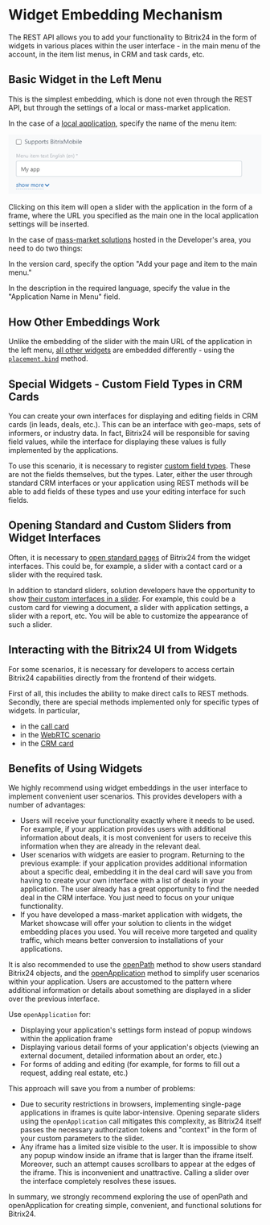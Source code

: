 # Widget Embedding Mechanism

The REST API allows you to add your functionality to Bitrix24 in the form of widgets in various places within the user interface - in the main menu of the account, in the item list menus, in CRM and task cards, etc.

## Basic Widget in the Left Menu

This is the simplest embedding, which is done not even through the REST API, but through the settings of a local or mass-market application.

In the case of a [local application](../../local-integrations/local-apps.md), specify the name of the menu item:

![Menu Item Name in the Left Menu](_images/localapp_menu_item.png "Menu Item Name in the Left Menu")

Clicking on this item will open a slider with the application in the form of a frame, where the URL you specified as the main one in the local application settings will be inserted.

In the case of [mass-market solutions](../../market/preparing-to-publish/how-to-add-app.md) hosted in the Developer's area, you need to do two things:

In the version card, specify the option "Add your page and item to the main menu."

In the description in the required language, specify the value in the "Application Name in Menu" field.

## How Other Embeddings Work

Unlike the embedding of the slider with the main URL of the application in the left menu, [all other widgets](./placements.md) are embedded differently - using the [`placement.bind`](./placement-bind.md) method.

## Special Widgets - Custom Field Types in CRM Cards

You can create your own interfaces for displaying and editing fields in CRM cards (in leads, deals, etc.). This can be an interface with geo-maps, sets of informers, or industry data. In fact, Bitrix24 will be responsible for saving field values, while the interface for displaying these values is fully implemented by the applications.

To use this scenario, it is necessary to register [custom field types](../crm/universal/user-defined-field-types/index.md). These are not the fields themselves, but the types. Later, either the user through standard CRM interfaces or your application using REST methods will be able to add fields of these types and use your editing interface for such fields.

## Opening Standard and Custom Sliders from Widget Interfaces

Often, it is necessary to [open standard pages](./open-path.md) of Bitrix24 from the widget interfaces. This could be, for example, a slider with a contact card or a slider with the required task.

In addition to standard sliders, solution developers have the opportunity to show [their custom interfaces in a slider](./open-application.md). For example, this could be a custom card for viewing a document, a slider with application settings, a slider with a report, etc. You will be able to customize the appearance of such a slider.

## Interacting with the Bitrix24 UI from Widgets

For some scenarios, it is necessary for developers to access certain Bitrix24 capabilities directly from the frontend of their widgets.

First of all, this includes the ability to make direct calls to REST methods. Secondly, there are special methods implemented only for specific types of widgets. In particular,

- in the [call card](./ui-interaction/crm-card.md)
- in the [WebRTC scenario](./ui-interaction/page-background-worker/index.md)
- in the [CRM card](./ui-interaction/crm-card.md)

## Benefits of Using Widgets

We highly recommend using widget embeddings in the user interface to implement convenient user scenarios. This provides developers with a number of advantages:

- Users will receive your functionality exactly where it needs to be used. For example, if your application provides users with additional information about deals, it is most convenient for users to receive this information when they are already in the relevant deal.
- User scenarios with widgets are easier to program. Returning to the previous example: if your application provides additional information about a specific deal, embedding it in the deal card will save you from having to create your own interface with a list of deals in your application. The user already has a great opportunity to find the needed deal in the CRM interface. You just need to focus on your unique functionality.
- If you have developed a mass-market application with widgets, the Market showcase will offer your solution to clients in the widget embedding places you used. You will receive more targeted and quality traffic, which means better conversion to installations of your applications.

It is also recommended to use the [openPath](./open-path.md) method to show users standard Bitrix24 objects, and the [openApplication](./open-application.md) method to simplify user scenarios within your application. Users are accustomed to the pattern where additional information or details about something are displayed in a slider over the previous interface.

Use `openApplication` for:

- Displaying your application's settings form instead of popup windows within the application frame
- Displaying various detail forms of your application's objects (viewing an external document, detailed information about an order, etc.)
- For forms of adding and editing (for example, for forms to fill out a request, adding real estate, etc.)

This approach will save you from a number of problems:

- Due to security restrictions in browsers, implementing single-page applications in iframes is quite labor-intensive. Opening separate sliders using the `openApplication` call mitigates this complexity, as Bitrix24 itself passes the necessary authorization tokens and "context" in the form of your custom parameters to the slider.
- Any iframe has a limited size visible to the user. It is impossible to show any popup window inside an iframe that is larger than the iframe itself. Moreover, such an attempt causes scrollbars to appear at the edges of the iframe. This is inconvenient and unattractive. Calling a slider over the interface completely resolves these issues.

In summary, we strongly recommend exploring the use of openPath and openApplication for creating simple, convenient, and functional solutions for Bitrix24.